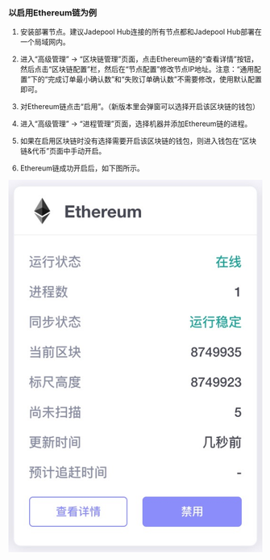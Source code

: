 ### 以启用Ethereum链为例

1. 安装部署节点。建议Jadepool Hub连接的所有节点都和Jadepool Hub部署在一个局域网内。

2. 进入“高级管理” -> “区块链管理”页面，点击Ethereum链的“查看详情”按钮，然后点击“区块链配置”栏，然后在“节点配置”修改节点IP地址。注意：“通用配置”下的“完成订单最小确认数”和“失败订单确认数”不需要修改，使用默认配置即可。

3. 对Ethereum链点击“启用”。（新版本里会弹窗可以选择开启该区块链的钱包）

4. 进入“高级管理” -> “进程管理”页面，选择机器并添加Ethereum链的进程。

5. 如果在启用区块链时没有选择需要开启该区块链的钱包，则进入钱包在“区块链&代币”页面中手动开启。

6. Ethereum链成功开启后，如下图所示。

![](image/chain-enabled.jpg)
